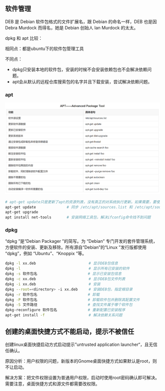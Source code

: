 ## 软件管理

DEB 是 Debian 软件包格式的文件扩展名，跟 Debian 的命名一样，DEB 也是因 Debra Murdock 而得名，她是 Debian 创始人 Ian Murdock 的太太。

dpkg 和 apt 比较：

相同点：都是ubuntu下的软件包管理工具

不同点：
- dpkg只安装本地的软件包，安装的时候不会安装依赖包也不会解决依赖问题。
- apt会从默认的远程仓库搜索包的名字并且下载安装，尝试解决依赖问题。

### apt

![APT](../images/APT.png)

```sh
# apt-get update只是更新了apt的资源列表，没有真正的对系统执行更新。如果需要，要使用apt-get upgrade来更新。
apt-get update              # 同步 /etc/apt/sources.list 和 /etc/apt/sources.list.d 中列出的源的索引，这样才能获取到最新的软件包。
apt-get upgrade
apt install net-tools       # 安装网络工具包，解决ifconfig命令找不到问题
```

### dpkg

“dpkg ”是“Debian Packager ”的简写。为 “Debian” 专门开发的套件管理系统，方便软件的安装、更新及移除。所有源自“Debian”的“Linux ”发行版都使用 “dpkg”，例如 “Ubuntu”、“Knoppix ”等。

```sh
dpkg -l xx.deb                        # 显示DEB包信息
dpkg -l                               # 显示所有已安装的软件
dpkg -s 软件包名                       # 显示已安装包信息
dpkg -c xx.deb                        # 显示DEB包文件列表
dpkg -i xx.deb                        # 安装
dpkg --root=<directory> -i xx.deb     # 安装DEB包，指定根目录
dpkg -r 软件包名                       # 卸载
dpkg -P 软件包名                       # 卸载软件包并删除其配置文件
dpkg -S 文件路径                       # 查找文件属于哪个软件包
dpkg-reconfigure 软件包名              # 重新配置已安装程序
apt-get install -f                    # 解决依赖关系问题

```


## 创建的桌面快捷方式不能启动，提示不被信任

创建linux桌面快捷启动方式启动提示”untrusted application launcher“，且无信任确认。

原因分析：用户权限的问题，新版本的Gnome桌面快捷方式如果默认是root，则不让启动。

解决方案：把文件权限设置为普通用户权限，启动时使用root密码确认即可解决。需要注意，桌面快捷方式和源文件都需要改权限。